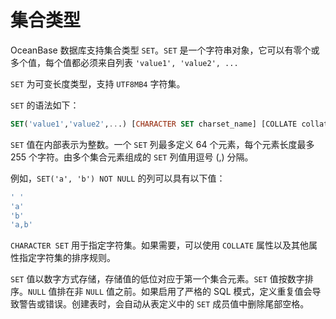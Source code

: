 # 集合类型

OceanBase 数据库支持集合类型 `SET`。`SET` 是一个字符串对象，它可以有零个或多个值，每个值都必须来自列表 `'value1', 'value2', ...`

`SET` 为可变长度类型，支持 `UTF8MB4` 字符集。

`SET` 的语法如下：

```sql
SET('value1','value2',...) [CHARACTER SET charset_name] [COLLATE collation_name]
```

`SET` 值在内部表示为整数。一个 `SET` 列最多定义 64 个元素，每个元素长度最多 255 个字符。由多个集合元素组成的 `SET` 列值用逗号 (,) 分隔。

例如，`SET('a', 'b') NOT NULL` 的列可以具有以下值：

```sql
' '
'a'
'b'
'a,b'
```

`CHARACTER SET` 用于指定字符集。如果需要，可以使用 `COLLATE` 属性以及其他属性指定字符集的排序规则。

`SET` 值以数字方式存储，存储值的低位对应于第一个集合元素。`SET` 值按数字排序。`NULL` 值排在非 `NULL` 值之前。如果启用了严格的 SQL 模式，定义重复值会导致警告或错误。创建表时，会自动从表定义中的 `SET` 成员值中删除尾部空格。

